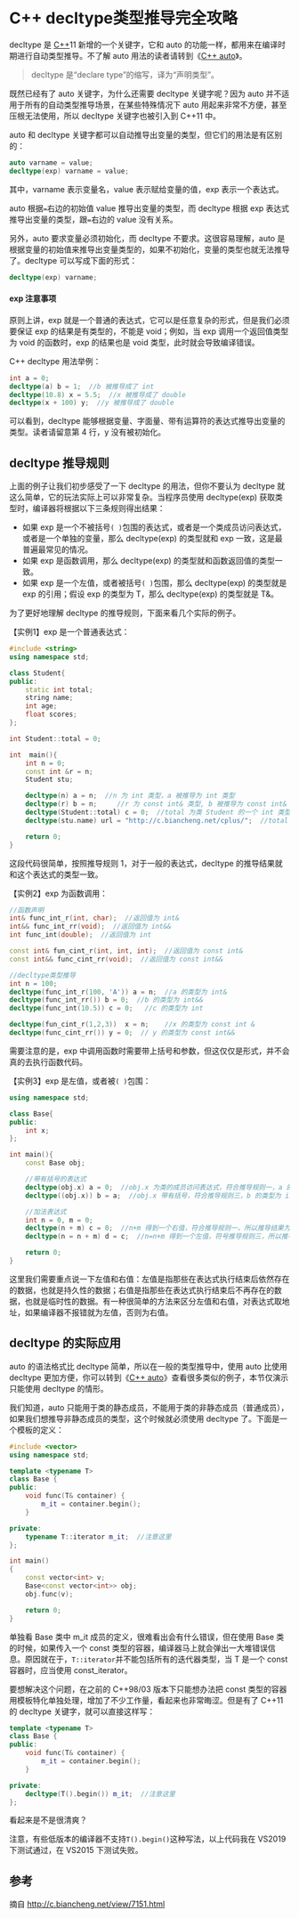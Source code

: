 # C++ decltype类型推导完全攻略

decltype 是 [C++](http://c.biancheng.net/cplus/)11 新增的一个关键字，它和 auto 的功能一样，都用来在编译时期进行自动类型推导。不了解 auto 用法的读者请转到《[C++ auto](http://c.biancheng.net/view/6984.html)》。

> decltype 是“declare type”的缩写，译为“声明类型”。

既然已经有了 auto 关键字，为什么还需要 decltype 关键字呢？因为 auto 并不适用于所有的自动类型推导场景，在某些特殊情况下 auto 用起来非常不方便，甚至压根无法使用，所以 decltype 关键字也被引入到 C++11 中。

auto 和 decltype 关键字都可以自动推导出变量的类型，但它们的用法是有区别的：

```c++
auto varname = value;
decltype(exp) varname = value;
```

其中，varname 表示变量名，value 表示赋给变量的值，exp 表示一个表达式。

auto 根据`=`右边的初始值 value 推导出变量的类型，而 decltype 根据 exp 表达式推导出变量的类型，跟`=`右边的 value 没有关系。

另外，auto 要求变量必须初始化，而 decltype 不要求。这很容易理解，auto 是根据变量的初始值来推导出变量类型的，如果不初始化，变量的类型也就无法推导了。decltype 可以写成下面的形式：

```c++
decltype(exp) varname;
```

#### exp 注意事项

原则上讲，exp 就是一个普通的表达式，它可以是任意复杂的形式，但是我们必须要保证 exp 的结果是有类型的，不能是 void；例如，当 exp 调用一个返回值类型为 void 的函数时，exp 的结果也是 void 类型，此时就会导致编译错误。

C++ decltype 用法举例：

```c++
int a = 0;
decltype(a) b = 1;  //b 被推导成了 int
decltype(10.8) x = 5.5;  //x 被推导成了 double
decltype(x + 100) y;  //y 被推导成了 double
```

可以看到，decltype 能够根据变量、字面量、带有运算符的表达式推导出变量的类型。读者请留意第 4 行，y 没有被初始化。

## decltype 推导规则

上面的例子让我们初步感受了一下 decltype 的用法，但你不要认为 decltype 就这么简单，它的玩法实际上可以非常复杂。当程序员使用 decltype(exp) 获取类型时，编译器将根据以下三条规则得出结果：

- 如果 exp 是一个不被括号`( )`包围的表达式，或者是一个类成员访问表达式，或者是一个单独的变量，那么 decltype(exp) 的类型就和 exp 一致，这是最普遍最常见的情况。
- 如果 exp 是函数调用，那么 decltype(exp) 的类型就和函数返回值的类型一致。
- 如果 exp 是一个左值，或者被括号`( )`包围，那么 decltype(exp) 的类型就是 exp 的引用；假设 exp 的类型为 T，那么 decltype(exp) 的类型就是 T&。


为了更好地理解 decltype 的推导规则，下面来看几个实际的例子。

【实例1】exp 是一个普通表达式：

```c++
#include <string>
using namespace std;

class Student{
public:
    static int total;
    string name;
    int age;
    float scores;
};

int Student::total = 0;

int  main(){
    int n = 0;
    const int &r = n;
    Student stu;

    decltype(n) a = n;  //n 为 int 类型，a 被推导为 int 类型
    decltype(r) b = n;     //r 为 const int& 类型, b 被推导为 const int& 类型
    decltype(Student::total) c = 0;  //total 为类 Student 的一个 int 类型的成员变量，c 被推导为 int 类型
    decltype(stu.name) url = "http://c.biancheng.net/cplus/";  //total 为类 Student 的一个 string 类型的成员变量， url 被推导为 string 类型

    return 0;
}
```

这段代码很简单，按照推导规则 1，对于一般的表达式，decltype 的推导结果就和这个表达式的类型一致。

【实例2】exp 为函数调用：

```c++
//函数声明
int& func_int_r(int, char);  //返回值为 int&
int&& func_int_rr(void);  //返回值为 int&&
int func_int(double);  //返回值为 int

const int& fun_cint_r(int, int, int);  //返回值为 const int&
const int&& func_cint_rr(void);  //返回值为 const int&&

//decltype类型推导
int n = 100;
decltype(func_int_r(100, 'A')) a = n;  //a 的类型为 int&
decltype(func_int_rr()) b = 0;  //b 的类型为 int&&
decltype(func_int(10.5)) c = 0;   //c 的类型为 int

decltype(fun_cint_r(1,2,3))  x = n;    //x 的类型为 const int &
decltype(func_cint_rr()) y = 0;  // y 的类型为 const int&&
```

需要注意的是，exp 中调用函数时需要带上括号和参数，但这仅仅是形式，并不会真的去执行函数代码。

【实例3】exp 是左值，或者被`( )`包围：

```c++
using namespace std;

class Base{
public:
    int x;
};

int main(){
    const Base obj;

    //带有括号的表达式
    decltype(obj.x) a = 0;  //obj.x 为类的成员访问表达式，符合推导规则一，a 的类型为 int
    decltype((obj.x)) b = a;  //obj.x 带有括号，符合推导规则三，b 的类型为 int&。

    //加法表达式
    int n = 0, m = 0;
    decltype(n + m) c = 0;  //n+m 得到一个右值，符合推导规则一，所以推导结果为 int
    decltype(n = n + m) d = c;  //n=n+m 得到一个左值，符号推导规则三，所以推导结果为 int&

    return 0;
}
```

这里我们需要重点说一下左值和右值：左值是指那些在表达式执行结束后依然存在的数据，也就是持久性的数据；右值是指那些在表达式执行结束后不再存在的数据，也就是临时性的数据。有一种很简单的方法来区分左值和右值，对表达式取地址，如果编译器不报错就为左值，否则为右值。

## decltype 的实际应用

auto 的语法格式比 decltype 简单，所以在一般的类型推导中，使用 auto 比使用 decltype 更加方便，你可以转到《[C++ auto](http://c.biancheng.net/view/6984.html)》查看很多类似的例子，本节仅演示只能使用 decltype 的情形。

我们知道，auto 只能用于类的静态成员，不能用于类的非静态成员（普通成员），如果我们想推导非静态成员的类型，这个时候就必须使用 decltype 了。下面是一个模板的定义：

```c++
#include <vector>
using namespace std;

template <typename T>
class Base {
public:
    void func(T& container) {
        m_it = container.begin();
    }

private:
    typename T::iterator m_it;  //注意这里
};

int main()
{
    const vector<int> v;
    Base<const vector<int>> obj;
    obj.func(v);

    return 0;
}
```

单独看 Base 类中 m_it 成员的定义，很难看出会有什么错误，但在使用 Base 类的时候，如果传入一个 const 类型的容器，编译器马上就会弹出一大堆错误信息。原因就在于，`T::iterator`并不能包括所有的迭代器类型，当 T 是一个 const 容器时，应当使用 const_iterator。

要想解决这个问题，在之前的 C++98/03 版本下只能想办法把 const 类型的容器用模板特化单独处理，增加了不少工作量，看起来也非常晦涩。但是有了 C++11 的 decltype 关键字，就可以直接这样写：

```c++
template <typename T>
class Base {
public:
    void func(T& container) {
        m_it = container.begin();
    }

private:
    decltype(T().begin()) m_it;  //注意这里
};
```

看起来是不是很清爽？

注意，有些低版本的编译器不支持`T().begin()`这种写法，以上代码我在 VS2019 下测试通过，在 VS2015 下测试失败。

## 参考
摘自 http://c.biancheng.net/view/7151.html